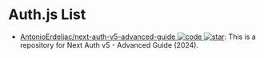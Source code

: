 # Auth.js List

- [AntonioErdeljac/next-auth-v5-advanced-guide ![code](https://ng-tech.icu/assets/code.svg) ![star](https://img.shields.io/github/stars/AntonioErdeljac/next-auth-v5-advanced-guide)](https://github.com/AntonioErdeljac/next-auth-v5-advanced-guide): This is a repository for Next Auth v5 - Advanced Guide (2024).
